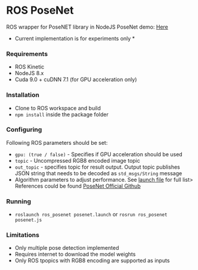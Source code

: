 # ROS PoseNet
ROS wrapper for PoseNET library in NodeJS
PoseNet demo: [Here](https://storage.googleapis.com/tfjs-models/demos/posenet/camera.html)

* Current implementation is for experiments only *

### Requirements
  * ROS Kinetic
  * NodeJS 8.x 
  * Cuda 9.0 + cuDNN 7.1 (for GPU acceleration only)
  
### Installation
  *  Clone to ROS workspace and build
  * `npm install` inside the package folder
  
### Configuring

Following ROS parameters should be set:
  * `gpu: (true / false)` - Specifies if GPU acceleration should be used
  * `topic` - Uncompressed RGB8 encoded image topic
  * `out_topic` -  specifies topic for result output. Output topic publishes JSON string that needs to be decoded as `std_msgs/String` message
  *  Algorithm parameters to adjust performance. See [launch file](launch/posenet.launch) for full list> References could be found [PoseNet Official Github](https://github.com/tensorflow/tfjs-models/tree/master/posenet#inputs-2)
  
### Running
  * `roslaunch ros_posenet posenet.launch` or `rosrun ros_posenet posenet.js`
  
### Limitations
 * Only multiple pose detection implemented
 * Requires internet to download the model weights
 * Only ROS tpopics with RGB8 encoding are supported as inputs
